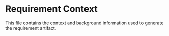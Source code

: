 # Requirement Context

This file contains the context and background information used to generate the requirement artifact.
